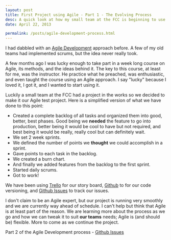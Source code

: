 ```yaml
---
layout: post
title: First Project using Agile - Part 1 - The Evolving Process
desc: A quick look at how my small team at the FCC is beginning to use Agile methods to develop a web application; the tools, the methods, the lessons we're learning. <strong>SO FAR, SO GOOD.</strong>
date: April 22, 2013

permalink: /posts/agile-development-process.html
---
```

I had dabbled with an [Agile Development](http://en.wikipedia.org/wiki/Agile_software_development) approach before. A few of my old teams had implemented scrums, but the idea never really took.

A few months ago I was lucky enough to take part in a week long course on Agile, its methods, and the ideas behind it. The key to this course, at least for me, was the instructor. He practice what he preached, was enthusiastic, and even taught the course using an Agile approach. I say "lucky" because I loved it, I got it, and I wanted to start using it.

Luckily a small team at the FCC had a project in the works so we decided to make it our Agile test project. Here is a simplified version of what we have done to this point:

- Created a complete backlog of all tasks and organized them into good, better, best phases. Good being we <strong>needed</strong> the feature to go into production, better being it would be cool to have but not required, and best being it would be really, really cool but can definitely wait.
- We set 2 week sprints.
- We defined the number of points we <strong>thought</strong> we could accomplish in a sprint.
- Gave points to each task in the backlog.
- We created a burn chart.
- And finally we added features from the backlog to the first sprint.
- Started daily scrums.
- Got to work!

We have been using [Trello](http://trello.com) for our story board, [Github](http://github.com) to for our code versioning, and [Github Issues](https://github.com/blog/831-issues-2-0-the-next-generation) to track our issues.

I don't claim to be an Agile expert, but our project is running very smoothly and we are currently way ahead of schedule. I can't help but think that Agile is at least part of the reason. We are learning more about the process as we go and how we can tweak it to suit <strong>our teams</strong> needs; Agile is (and should be) flexible. More to come as we continue the project.

Part 2 of the Agile Development process - [Github Issues](/posts/using-github-and-github-issues-with-agile.html)
